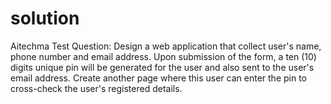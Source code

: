 # solution
Aitechma Test Question: Design a web application that collect user's name, phone number and email address. Upon submission of the form, a ten (10) digits unique pin will be generated for the user and also sent to the user's email address. Create another page where this user can enter the pin to cross-check the user's registered details.
